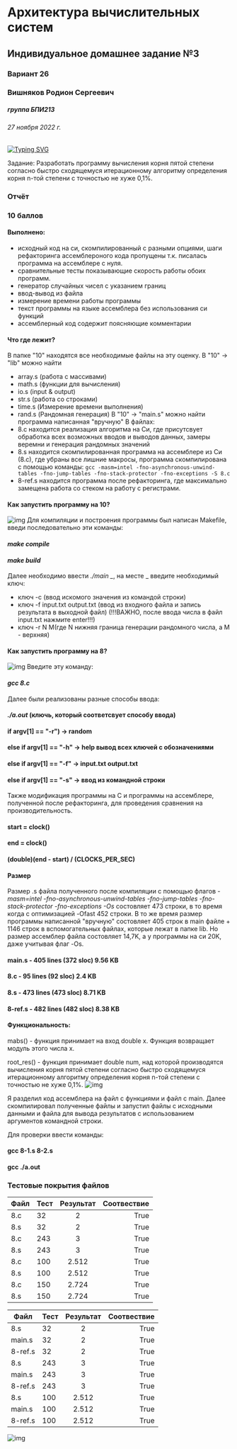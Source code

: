 # Архитектура вычислительных систем
## Индивидуальное домашнее задание №3
### Вариант 26

### Вишняков Родион Сергеевич 
##### группа БПИ213
###### 27 ноября 2022 г.
[![Typing SVG](https://readme-typing-svg.herokuapp.com?color=%2336BCF7&lines=Faculty+of+Computer+science+student)](https://git.io/typing-svg)


Задание: Разработать программу вычисления корня пятой степени согласно быстро сходящемуся итерационному алгоритму определения корня n-той степени с точностью не хуже 0,1%.

### Отчёт

### 10 баллов

#### Выполнено:
 - исходный код на си, скомпилированный с разными опциями, шаги рефакторинга ассемблероного кода пропущены т.к. писалась программа на ассемблере с нуля.
 - сравнительные тесты показывающие скорость работы обоих программ.
 - генератор случайных чисел с указанием границ
 - ввод-вывод из файла
 - измерение времени работы программы
 - текст программы на языке ассемблера без использования си функций
 - ассемблерный код содержит поясняющие комментарии

#### Что где лежит?
В папке "10" находятся все необходимые файлы на эту оценку.
В "10" -> "lib" можно найти 
 - array.s (работа с массивами)
 - math.s (функции для вычисления)
 - io.s (input & output)
 - str.s (работа со строками)
 - time.s (Измерение времени выполнения)
 - rand.s (Рандомная генерация)
В "10" -> "main.s" можно найти программа написанная "вручную"
В файлах:
 - 8.c находится реализация алгоритма на Си, где присутсвует обработка всех возможных вводов и выводов данных, замеры веремни и генерация рандомных значений
  - 8.s находится скомпилированная программа на ассемблере из Си (8.с), где убраны все лишние макросы, программа скомпилирована с помощью команды: 
`gcc -masm=intel -fno-asynchronous-unwind-tables -fno-jump-tables -fno-stack-protector -fno-exceptions -S 8.c`
 - 8-ref.s находится программа после рефакторинга, где максимально замещена работа со стеком на работу с регистрами.

#### Как запустить программу на 10?
![img](/p16.png)
Для компиляции и построения программы был написан Makefile, введи последовательно эти команды:
#### *make compile*
#### *make build*

Далее необходимо ввести *./main _*, на месте _ введите необходимый ключ:
 - ключ -с (ввод искомого значения из командой строки)
 - ключ -f input.txt output.txt (ввод из входного файла и запись результата в выходной файл) 
 (!!!ВАЖНО, после ввода числа в файл input.txt нажмите enter!!!)
 - ключ -r N M(где N нижняя граница генерации рандомного числа, а М - верхняя)
 
 #### Как запустить программу на 8?
![img](/p17.png)
Введите эту команду:
#### *gcc 8.c*

Далее были реализованы разные способы ввода:
#### *./a.out* (ключь, который соответсвует способу ввода)

#### if argv[1] == "-r") -> random
#### else if argv[1] == "-h" -> help вывод всех ключей с обозначениями
#### else if argv[1] == "-f" -> input.txt output.txt
#### else if argv[1] == "-s" -> ввод из командной строки

Также модификация программы на C и программы на ассемблере, полученной после рефакторинга, для проведения сравнения на производительность.
#### start = clock()
#### end = clock()
#### (double)(end - start) / (CLOCKS_PER_SEC)
 
#### Размер 
Размер .s файла полученного после компиляции с помощью флагов *-masm=intel -fno-asynchronous-unwind-tables -fno-jump-tables -fno-stack-protector -fno-exceptions -Os* состовляет 473 строки, в то время когда с оптимизацией -Ofast 452 строки. В то же время размер программы написанной "вручную" состовляет 405 строк в main файле + 1146 строк в вспомогательных файлах, которые лежат в папке lib. Но размер ассемблер файла состовляет 14,7K, а у программы на си 20K, даже учитывая флаг -Os.
#### main.s - 405 lines (372 sloc)  9.56 KB
#### 8.c - 95 lines (92 sloc)  2.4 KB
#### 8.s - 473 lines (473 sloc)  8.71 KB
#### 8-ref.s - 482 lines (482 sloc)  8.38 KB

#### Функциональность:

mabs()  - функция принимает на вход double x. Функция возвращает модуль этого числа x.

root_res() - функция принимает double num, над которой производятся вычисления корня пятой степени согласно быстро сходящемуся итерационному алгоритму определения корня n-той степени с точностью не хуже 0,1%.
![img](/p15.png)

Я разделил код ассемблера на файл с функциями и файл с main. Далее скомпилировал полученные файлы и запустил файлы с исходными данными и файла для вывода результатов с использованием аргументов командной строки.


Для проверки ввести команды:
#### gcc 8-1.s 8-2.s
#### gcc ./a.out

### Тестовые покрытия файлов

Файл | Тест           | Результат | Соотвествие 
-----------|----------------|:---------:|------------:
8.c     | 32    | 2 |        True | 
8.s     | 32    | 2 |        True |
8.c     | 243	   | 3 |       True      |
8.s     | 243   | 3 |       True      |
8.c     | 100	  | 2.512 |      True       |
8.s     | 100	  | 2.512 |     True        |
8.c     | 150   | 2.724 |      True       |
8.s     | 150	  | 2.724 |     True        |


Файл | Тест           | Результат | Соотвествие
-----------|----------------|:---------:|------------:
8.s     | 32   | 2 |        True | 
main.s     | 32    | 2 |        True |
8-ref.s     | 32	   | 2 |       True      |
8.s     | 243    | 3 |       True      |
main.s     | 243 	   | 3 |      True       |
8-ref.s       | 243	   | 3 |     True        |
8.s     | 100	  | 2.512 |      True       |
main.s     | 100		  | 2.512 |     True        |
8-ref.s    | 100		  | 2.512 |     True        |

![img](/p18.png)

